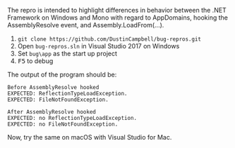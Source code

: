 The repro is intended to highlight differences in behavior between the .NET Framework on Windows and Mono with regard to
AppDomains, hooking the AssemblyResolve event, and Assembly.LoadFrom(...).

1. `git clone https://github.com/DustinCampbell/bug-repros.git`
2. Open `bug-repros.sln` in Visual Studio 2017 on Windows
3. Set `bug\app` as the start up project
4. <kbd>F5</kbd> to debug

The output of the program should be:

```
Before AssemblyResolve hooked
EXPECTED: ReflectionTypeLoadException.
EXPECTED: FileNotFoundException.

After AssemblyResolve hooked
EXPECTED: no ReflectionTypeLoadException.
EXPECTED: no FileNotFoundException.
```

Now, try the same on macOS with Visual Studio for Mac.

```
```
